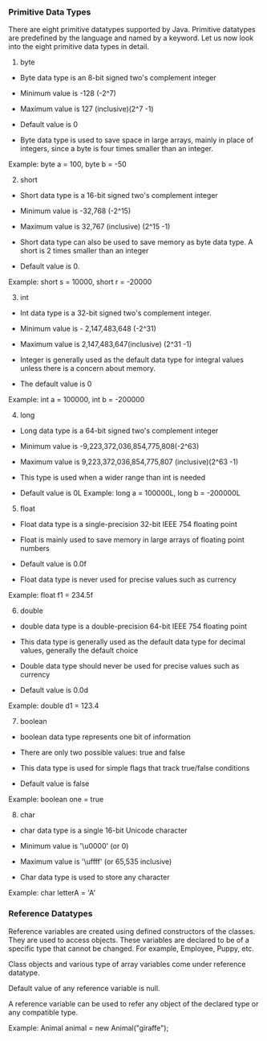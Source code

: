 ### Primitive Data Types
There are eight primitive datatypes supported by Java. Primitive datatypes are predefined by the language and named by a keyword. Let us now look into the eight primitive data types in detail.

1. byte
- Byte data type is an 8-bit signed two's complement integer

- Minimum value is -128 (-2^7)

- Maximum value is 127 (inclusive)(2^7 -1)

- Default value is 0

- Byte data type is used to save space in large arrays, mainly in place of integers, since a byte is four times smaller than an integer.

Example: byte a = 100, byte b = -50

2. short
- Short data type is a 16-bit signed two's complement integer

- Minimum value is -32,768 (-2^15)

- Maximum value is 32,767 (inclusive) (2^15 -1)

- Short data type can also be used to save memory as byte data type. A short is 2 times smaller than an integer

- Default value is 0.

Example: short s = 10000, short r = -20000

3. int
- Int data type is a 32-bit signed two's complement integer.

- Minimum value is - 2,147,483,648 (-2^31)

- Maximum value is 2,147,483,647(inclusive) (2^31 -1)

- Integer is generally used as the default data type for integral values unless there is a concern about memory.

- The default value is 0

Example: int a = 100000, int b = -200000

4. long
- Long data type is a 64-bit signed two's complement integer

- Minimum value is -9,223,372,036,854,775,808(-2^63)

- Maximum value is 9,223,372,036,854,775,807 (inclusive)(2^63 -1)

- This type is used when a wider range than int is needed

- Default value is 0L
Example: long a = 100000L, long b = -200000L

5. float
- Float data type is a single-precision 32-bit IEEE 754 floating point

- Float is mainly used to save memory in large arrays of floating point numbers

- Default value is 0.0f

- Float data type is never used for precise values such as currency

Example: float f1 = 234.5f

6. double
- double data type is a double-precision 64-bit IEEE 754 floating point

- This data type is generally used as the default data type for decimal values, generally the default choice

- Double data type should never be used for precise values such as currency

- Default value is 0.0d

Example: double d1 = 123.4

7. boolean
- boolean data type represents one bit of information

- There are only two possible values: true and false

- This data type is used for simple flags that track true/false conditions

- Default value is false

Example: boolean one = true

8. char
- char data type is a single 16-bit Unicode character

- Minimum value is '\u0000' (or 0)

- Maximum value is '\uffff' (or 65,535 inclusive)

- Char data type is used to store any character

Example: char letterA = 'A'

### Reference Datatypes
Reference variables are created using defined constructors of the classes. They are used to access objects. These variables are declared to be of a specific type that cannot be changed. For example, Employee, Puppy, etc.

Class objects and various type of array variables come under reference datatype.

Default value of any reference variable is null.

A reference variable can be used to refer any object of the declared type or any compatible type.

Example: Animal animal = new Animal("giraffe");